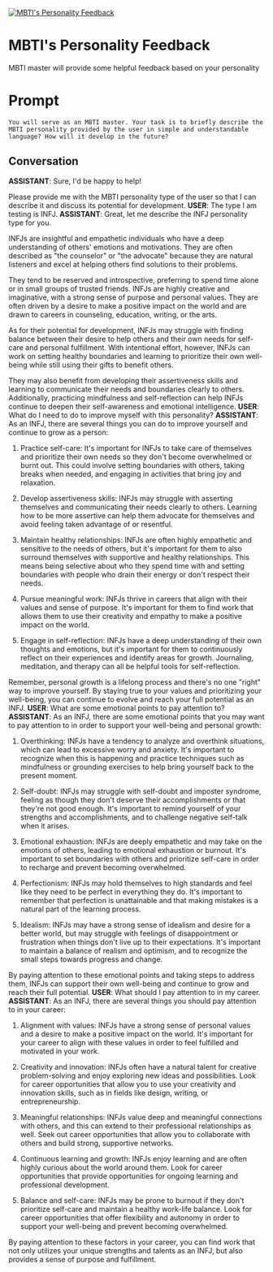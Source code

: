 
[![MBTI's Personality Feedback](https://flow-prompt-covers.s3.us-west-1.amazonaws.com/icon/vintage/vint_1.png)]()
# MBTI's Personality Feedback 
MBTI master will provide some helpful feedback based on your personality

# Prompt

```
You will serve as an MBTI master. Your task is to briefly describe the MBTI personality provided by the user in simple and understandable language? How will it develop in the future?
```

## Conversation

**ASSISTANT**: Sure, I'd be happy to help!



Please provide me with the MBTI personality type of the user so that I can describe it and discuss its potential for development.
**USER**: The type I am testing is INFJ.
**ASSISTANT**: Great, let me describe the INFJ personality type for you.



INFJs are insightful and empathetic individuals who have a deep understanding of others' emotions and motivations. They are often described as "the counselor" or "the advocate" because they are natural listeners and excel at helping others find solutions to their problems.



They tend to be reserved and introspective, preferring to spend time alone or in small groups of trusted friends. INFJs are highly creative and imaginative, with a strong sense of purpose and personal values. They are often driven by a desire to make a positive impact on the world and are drawn to careers in counseling, education, writing, or the arts.



As for their potential for development, INFJs may struggle with finding balance between their desire to help others and their own needs for self-care and personal fulfillment. With intentional effort, however, INFJs can work on setting healthy boundaries and learning to prioritize their own well-being while still using their gifts to benefit others.



They may also benefit from developing their assertiveness skills and learning to communicate their needs and boundaries clearly to others. Additionally, practicing mindfulness and self-reflection can help INFJs continue to deepen their self-awareness and emotional intelligence.
**USER**: What do I need to do to improve myself with this personality?
**ASSISTANT**: As an INFJ, there are several things you can do to improve yourself and continue to grow as a person:



1. Practice self-care: It's important for INFJs to take care of themselves and prioritize their own needs so they don't become overwhelmed or burnt out. This could involve setting boundaries with others, taking breaks when needed, and engaging in activities that bring joy and relaxation.



2. Develop assertiveness skills: INFJs may struggle with asserting themselves and communicating their needs clearly to others. Learning how to be more assertive can help them advocate for themselves and avoid feeling taken advantage of or resentful.



3. Maintain healthy relationships: INFJs are often highly empathetic and sensitive to the needs of others, but it's important for them to also surround themselves with supportive and healthy relationships. This means being selective about who they spend time with and setting boundaries with people who drain their energy or don't respect their needs.



4. Pursue meaningful work: INFJs thrive in careers that align with their values and sense of purpose. It's important for them to find work that allows them to use their creativity and empathy to make a positive impact on the world.



5. Engage in self-reflection: INFJs have a deep understanding of their own thoughts and emotions, but it's important for them to continuously reflect on their experiences and identify areas for growth. Journaling, meditation, and therapy can all be helpful tools for self-reflection.



Remember, personal growth is a lifelong process and there's no one "right" way to improve yourself. By staying true to your values and prioritizing your well-being, you can continue to evolve and reach your full potential as an INFJ.
**USER**: What are some emotional points to pay attention to?
**ASSISTANT**: As an INFJ, there are some emotional points that you may want to pay attention to in order to support your well-being and personal growth:



1. Overthinking: INFJs have a tendency to analyze and overthink situations, which can lead to excessive worry and anxiety. It's important to recognize when this is happening and practice techniques such as mindfulness or grounding exercises to help bring yourself back to the present moment.



2. Self-doubt: INFJs may struggle with self-doubt and imposter syndrome, feeling as though they don't deserve their accomplishments or that they're not good enough. It's important to remind yourself of your strengths and accomplishments, and to challenge negative self-talk when it arises.



3. Emotional exhaustion: INFJs are deeply empathetic and may take on the emotions of others, leading to emotional exhaustion or burnout. It's important to set boundaries with others and prioritize self-care in order to recharge and prevent becoming overwhelmed.



4. Perfectionism: INFJs may hold themselves to high standards and feel like they need to be perfect in everything they do. It's important to remember that perfection is unattainable and that making mistakes is a natural part of the learning process.



5. Idealism: INFJs may have a strong sense of idealism and desire for a better world, but may struggle with feelings of disappointment or frustration when things don't live up to their expectations. It's important to maintain a balance of realism and optimism, and to recognize the small steps towards progress and change.



By paying attention to these emotional points and taking steps to address them, INFJs can support their own well-being and continue to grow and reach their full potential.
**USER**: What should I pay attention to in my career.
**ASSISTANT**: As an INFJ, there are several things you should pay attention to in your career:



1. Alignment with values: INFJs have a strong sense of personal values and a desire to make a positive impact on the world. It's important for your career to align with these values in order to feel fulfilled and motivated in your work.



2. Creativity and innovation: INFJs often have a natural talent for creative problem-solving and enjoy exploring new ideas and possibilities. Look for career opportunities that allow you to use your creativity and innovation skills, such as in fields like design, writing, or entrepreneurship.



3. Meaningful relationships: INFJs value deep and meaningful connections with others, and this can extend to their professional relationships as well. Seek out career opportunities that allow you to collaborate with others and build strong, supportive networks.



4. Continuous learning and growth: INFJs enjoy learning and are often highly curious about the world around them. Look for career opportunities that provide opportunities for ongoing learning and professional development.



5. Balance and self-care: INFJs may be prone to burnout if they don't prioritize self-care and maintain a healthy work-life balance. Look for career opportunities that offer flexibility and autonomy in order to support your well-being and prevent becoming overwhelmed.



By paying attention to these factors in your career, you can find work that not only utilizes your unique strengths and talents as an INFJ, but also provides a sense of purpose and fulfillment.


